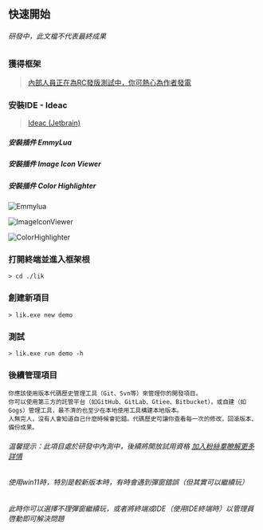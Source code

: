 ## 快速開始

###### 研發中，此文檔不代表最終成果

### 獲得框架

> <a target="_blank" href="https://afdian.net/a/hunzsig">內部人員正在為RC發版測試中，你可熱心為作者發電</a>

### 安裝IDE - Ideac

> <a target="_blank" href="https://www.jetbrains.com/idea/download/#section=windows">Ideac (Jetbrain)</a>

##### 安裝插件 EmmyLua

##### 安裝插件 Image Icon Viewer

##### 安裝插件 Color Highlighter

![Emmylua](/assets/emmylua.png)

![ImageIconViewer](/assets/imageIconViewer.png)

![ColorHighlighter](/assets/colorHighlighter.png)

### 打開終端並進入框架根

```
> cd ./lik
```

### 創建新項目

```
> lik.exe new demo
```

### 測試

```
> lik.exe run demo -h
```

### 後續管理項目

```text
你應該使用版本代碼歷史管理工具（Git、Svn等）來管理你的開發項目。
你可以使用第三方的託管平台（如GitHub、GitLab、Gtiee、Bitbucket），或自建（如Gogs）管理工具，最不濟的也至少在本地使用工具構建本地版本。
人無完人，沒有人會知道自己什麼時候會犯錯。代碼歷史可讓你查看每一次的修改，回滾版本、備份成果。
```

###### 温馨提示：此項目處於研發中內測中，後續將開放試用資格 <a target="_blank" href="https://afdian.net/a/hunzsig">加入粉絲羣瞭解更多詳情</a>

###### 使用win11時，特別是較新版本時，有時會遇到彈窗錯誤（但其實可以繼續玩）

###### 此時你可以選擇不理彈窗繼續玩，或者將終端或IDE（使用IDE終端時）以管理員啓動即可解決問題
